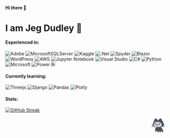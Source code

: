 #### Hi there 👋
<h1> I am Jeg Dudley 🌊 </h1>


#### Experienced in:
![Adobe](https://img.shields.io/badge/adobe-%23FF0000.svg?style=for-the-badge&logo=adobe&logoColor=white)
![MicrosoftSQLServer](https://img.shields.io/badge/Microsoft%20SQL%20Server-CC2927?style=for-the-badge&logo=microsoft%20sql%20server&logoColor=white)
![Kaggle](https://img.shields.io/badge/Kaggle-035a7d?style=for-the-badge&logo=kaggle&logoColor=white)
![.Net](https://img.shields.io/badge/.NET-5C2D91?style=for-the-badge&logo=.net&logoColor=white)
![Spyder](https://img.shields.io/badge/Spyder-838485?style=for-the-badge&logo=spyder%20ide&logoColor=maroon)
![Blazor](https://img.shields.io/badge/blazor-%235C2D91.svg?style=for-the-badge&logo=blazor&logoColor=white)
![WordPress](https://img.shields.io/badge/WordPress-%23117AC9.svg?style=for-the-badge&logo=WordPress&logoColor=white)
![AWS](https://img.shields.io/badge/AWS-%23FF9900.svg?style=for-the-badge&logo=amazon-aws&logoColor=white)
![Jupyter Notebook](https://img.shields.io/badge/jupyter-%23FA0F00.svg?style=for-the-badge&logo=jupyter&logoColor=white)
![Visual Studio](https://img.shields.io/badge/Visual%20Studio-5C2D91.svg?style=for-the-badge&logo=visual-studio&logoColor=white)
![C#](https://img.shields.io/badge/c%23-%23239120.svg?style=for-the-badge&logo=c-sharp&logoColor=white)
![Python](https://img.shields.io/badge/python-3670A0?style=for-the-badge&logo=python&logoColor=ffdd54)
![Microsoft](https://img.shields.io/badge/Microsoft-0078D4?style=for-the-badge&logo=microsoft&logoColor=white)
![Power Bi](https://img.shields.io/badge/power_bi-F2C811?style=for-the-badge&logo=powerbi&logoColor=black)

#### Currently learning:
![Threejs](https://img.shields.io/badge/threejs-black?style=for-the-badge&logo=three.js&logoColor=white)
![Django](https://img.shields.io/badge/django-%23092E20.svg?style=for-the-badge&logo=django&logoColor=white)
![Pandas](https://img.shields.io/badge/pandas-%23150458.svg?style=for-the-badge&logo=pandas&logoColor=white)
![Plotly](https://img.shields.io/badge/Plotly-%233F4F75.svg?style=for-the-badge&logo=plotly&logoColor=white)


#### Stats:
[![GitHub Streak](https://streak-stats.demolab.com/?user=JegDudley&theme=vue)](https://git.io/streak-stats)

<!-- vue -->
<!-- github-light -->

<!-- calmly coding 🌊 -->
<!-- <h1>🌊 🐠 🐒</h1> -->
<!-- <h3>🌊 🐠 🐒</h3> -->


<!-- :octocat: -->
<!-- ![](mona-loading-dark.gif) -->
<!-- Leave :octocat: at the end. -->

<img src="mona-loading-dark.gif" alt="drawing" width="50" height="50" align="right"/>
